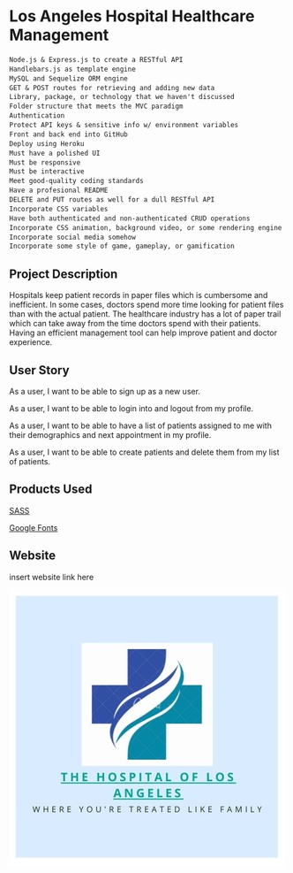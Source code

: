 # Los Angeles Hospital Healthcare Management
```md
Node.js & Express.js to create a RESTful API
Handlebars.js as template engine
MySQL and Sequelize ORM engine
GET & POST routes for retrieving and adding new data 
Library, package, or technology that we haven't discussed
Folder structure that meets the MVC paradigm
Authentication 
Protect API keys & sensitive info w/ environment variables
Front and back end into GitHub
Deploy using Heroku 
Must have a polished UI
Must be responsive
Must be interactive 
Meet good-quality coding standards 
Have a profesional README
DELETE and PUT routes as well for a dull RESTful API
Incorporate CSS variables
Have both authenticated and non-authenticated CRUD operations
Incorporate CSS animation, background video, or some rendering engine
Incorporate social media somehow 
Incorporate some style of game, gameplay, or gamification
```
## Project Description
Hospitals keep patient records in paper files which is cumbersome and inefficient. In some cases, doctors spend more time looking for patient files than with the actual patient. The healthcare industry has a lot of paper trail which can take away from the time doctors spend with their patients. Having an efficient management tool can help improve patient and doctor experience.

## User Story
As a user, I want to be able to sign up as a new user. 

As a user, I want to be able to login into and logout from my profile.

As a user, I want to be able to have a list of patients assigned to me with their demographics and next appointment in my profile.

As a user, I want to be able to create patients and delete them from my list of patients.

## Products Used 
[SASS](https://sass-lang.com/)

[Google Fonts](https://fonts.google.com/)


## Website
insert website link here 

![HealthcareManagement](public/images/P2Logo.jpg)
